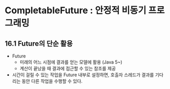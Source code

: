 # CompletableFuture : 안정적 비동기 프로그래밍

## 16.1 Future의 단순 활용
- Future
  - 미래의 어느 시점에 결과를 얻는 모델에 활용 (Java 5~)
  - 계산이 끝났을 때 결과에 접근할 수 있는 참조를 제공
- 시간이 걸릴 수 있는 작업을 Future 내부로 설정하면, 호출자 스레드가 결과를 기다리는 동안 다른 작업을 수행할 수 있다.